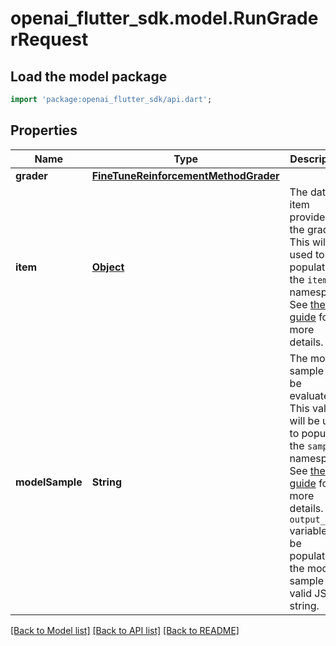 # openai_flutter_sdk.model.RunGraderRequest

## Load the model package
```dart
import 'package:openai_flutter_sdk/api.dart';
```

## Properties
Name | Type | Description | Notes
------------ | ------------- | ------------- | -------------
**grader** | [**FineTuneReinforcementMethodGrader**](FineTuneReinforcementMethodGrader.md) |  | 
**item** | [**Object**](.md) | The dataset item provided to the grader. This will be used to populate  the `item` namespace. See [the guide](/docs/guides/graders) for more details.   | [optional] 
**modelSample** | **String** | The model sample to be evaluated. This value will be used to populate  the `sample` namespace. See [the guide](/docs/guides/graders) for more details. The `output_json` variable will be populated if the model sample is a  valid JSON string.    | 

[[Back to Model list]](../README.md#documentation-for-models) [[Back to API list]](../README.md#documentation-for-api-endpoints) [[Back to README]](../README.md)


